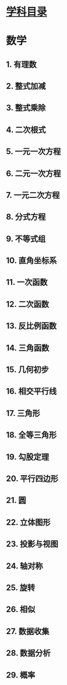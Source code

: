 <header>
       
</header>

# [学科目录](./README.md)

# 数学

## 1. 有理数
## 2. 整式加减
## 3. 整式乘除
## 4. 二次根式
## 5. 一元一次方程
## 6. 二元一次方程
## 7. 一元二次方程
## 8. 分式方程
## 9. 不等式组
## 10. 直角坐标系
## 11. 一次函数
## 12. 二次函数
## 13. 反比例函数
## 14. 三角函数
## 15. 几何初步
## 16. 相交平行线
## 17. 三角形
## 18. 全等三角形
## 19. 勾股定理
## 20. 平行四边形
## 21. 圆
## 22. 立体图形
## 23. 投影与视图
## 24. 轴对称
## 25. 旋转
## 26. 相似
## 27. 数据收集
## 28. 数据分析
## 29. 概率
